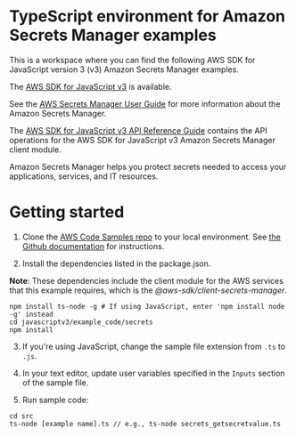 # TypeScript environment for Amazon Secrets Manager examples
This is a workspace where you can find the following AWS SDK for JavaScript version 3 (v3) Amazon Secrets Manager examples. 

The [AWS SDK for JavaScript v3](https://github.com/aws/aws-sdk-js-v3) is available. 

See the [AWS Secrets Manager User Guide](https://docs.aws.amazon.com/secretsmanager/latest/userguide/manage_retrieve-secret.html) for more information about the Amazon Secrets Manager.

The [AWS SDK for JavaScript v3 API Reference Guide](https://docs.aws.amazon.com/AWSJavaScriptSDK/v3/latest/clients/client-secrets-manager/index.html) contains the API operations for the AWS SDK for JavaScript v3 Amazon Secrets Manager client module.

Amazon Secrets Manager helps you protect secrets needed to access your applications, services, and IT resources. 


# Getting started

1. Clone the [AWS Code Samples repo](https://github.com/awsdocs/aws-doc-sdk-examples) to your local environment. 
See [the Github documentation](https://docs.github.com/en/github/creating-cloning-and-archiving-repositories/cloning-a-repository) for 
instructions.

2. Install the dependencies listed in the package.json.

**Note**: These dependencies include the client module for the AWS services that this example requires, 
which is the *@aws-sdk/client-secrets-manager*.
```
npm install ts-node -g # If using JavaScript, enter 'npm install node -g' instead
cd javascriptv3/example_code/secrets 
npm install
```
3. If you're using JavaScript, change the sample file extension from ```.ts``` to ```.js```.

4. In your text editor, update user variables specified in the ```Inputs``` section of the sample file.

5. Run sample code:
```
cd src
ts-node [example name].ts // e.g., ts-node secrets_getsecretvalue.ts
```

